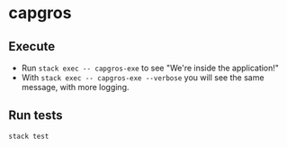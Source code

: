 # capgros

## Execute

* Run `stack exec -- capgros-exe` to see "We're inside the application!"
* With `stack exec -- capgros-exe --verbose` you will see the same message, with more logging.

## Run tests

`stack test`
